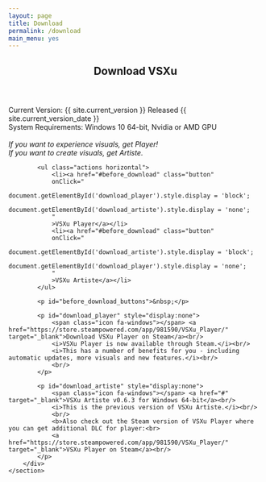```yaml
---
layout: page
title: Download
permalink: /download
main_menu: yes
---
```

<div id="main" class="alt">
    <section id="one">
        <div class="inner">
            <header class="major">
                <h1>Download VSXu</h1>
            </header>
            <p>
              Current Version: {{ site.current_version }} Released {{ site.current_version_date }} <br/>
              System Requirements: Windows 10 64-bit, Nvidia or AMD GPU<br/>
              <br/>
              <i>If you want to experience visuals, get Player!</i><br/>
              <i>If you want to create visuals, get Artiste.</i>
            </p>
            <span id="before_download"></span>

            <ul class="actions horizontal">
                <li><a href="#before_download" class="button" 
                onClick="
                    document.getElementById('download_player').style.display = 'block'; 
                    document.getElementById('download_artiste').style.display = 'none';
                "
                >VSXu Player</a></li>
                <li><a href="#before_download" class="button" 
                onClick="
                    document.getElementById('download_artiste').style.display = 'block'; 
                    document.getElementById('download_player').style.display = 'none';
                "
                >VSXu Artiste</a></li>
            </ul>
        
            <p id="before_download_buttons">&nbsp;</p>

            <p id="download_player" style="display:none">
                <span class="icon fa-windows"></span> <a href="https://store.steampowered.com/app/981590/VSXu_Player/" target="_blank">Download VSXu Player on Steam</a><br/>
                <i>VSXu Player is now available through Steam.</i><br/>
                <i>This has a number of benefits for you - including automatic updates, more visuals and new features.</i><br/>
                <br/>
            </p>
            
            <p id="download_artiste" style="display:none">
                <span class="icon fa-windows"></span> <a href="#" target="_blank">VSXu Artiste v0.6.3 for Windows 64-bit</a><br/>
                <i>This is the previous version of VSXu Artiste.</i><br/>
                <br/>
                <b>Also check out the Steam version of VSXu Player where you can get additional DLC for player:<br>
                <a href="https://store.steampowered.com/app/981590/VSXu_Player/" target="_blank">VSXu Player on Steam</a><br/>
            </p>
        </div>
    </section>
</div>
